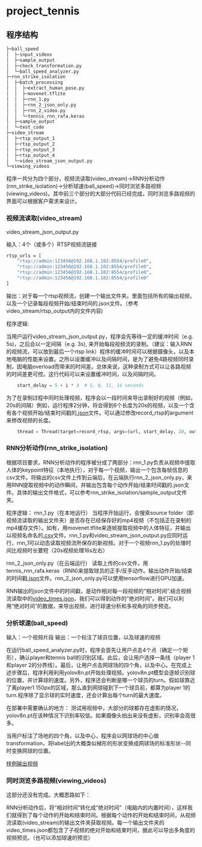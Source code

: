 # project_tennis

## 程序结构

```bash
├─ball_speed
│  ├─input_videos
│  ├─sample_output
│  ├─check_transformation.py
│  └─ball_speed_analyzer.py
├─rnn_strike_isolation
│  ├─batch_processing
│  │  ├─extract_human_pose.py
│  │  ├─movenet.tflite
│  │  ├─rnn_1.py
│  │  ├─rnn_2_json_only.py
│  │  ├─rnn_2_video.py
│  │  └─tennis_rnn_rafa.keras
│  ├─sample_output
│  └─test_code
├─video_stream
│  ├─rtsp_output_1
│  ├─rtsp_output_2
│  ├─rtsp_output_3
│  ├─rtsp_output_4
│  └─video_stream_json_output.py
└─viewing_videos
```
程序一共分为四个部分，视频流读取(video_stream)->RNN分析动作(rnn_strike_isolation)->分析球速(ball_speed)->同时浏览多路视频(viewing_videos)。其中前三个部分的大部分代码已经完成，同时浏览多路视频的界面可以根据客户需求来设计。

### 视频流读取(video_stream)

video_stream_json_output.py

输入：4个（或多个）RTSP视频流链接
```bash
rtsp_urls = [
    "rtsp://admin:123456@192.168.1.102:8554/profile0",
    "rtsp://admin:123456@192.168.1.102:8554/profile0",
    "rtsp://admin:123456@192.168.1.102:8554/profile0",
    "rtsp://admin:123456@192.168.1.102:8554/profile0"
]
```
输出：对于每一个rtsp视频流，创建一个输出文件夹。里面包括所有的输出视频，以及一个记录每段视频开始/结束时间的.json文件。（参考video_stream/rtsp_output内的文件内容)

程序逻辑:

当用户运行video_stream_json_output.py，程序会先等待一定的缓冲时间（e.g. 5s)，之后会以一定间隔（e.g. 3s), 来开始每段视频流的录制。（建议：输入RNN的视频流，可以放到最后一个rtsp link）程序的缓冲时间可以根据摄像头，以及本地电脑的性能来设置。之所以设置缓冲以及间隔时间，是为了避免4路视频同时录制，因电脑overload而带来的时间差。总体来说，这种录制方式可以让各路视频的时间差更可控。这行代码可以来设置缓冲时间，以及间隔时间。
```python
    start_delay = 5 + i * 3  # 5, 8, 11, 14 seconds
```

为了在录制过程中同时处理视频，程序会以一段时间来导出录制好的视频（例如，20s的间隔）例如，运行程序2分钟，将会得到6个长度为20s的视频，以及一个含有各个视频开始/结束时间戳的[.json](https://github.com/YilinZhao6/project_tennis/blob/main/video_stream/rtsp_output_1/video_times.json)文件。可以通过修改record_rtsp的argument来修改视频的长度。
```python
    thread = Thread(target=record_rtsp, args=(url, start_delay, 20, output_folder))
```
### RNN分析动作(rnn_strike_isolation)

根据项目要求，RNN分析动作的程序被分成了两部分：rnn_1.py负责从视频中提取人体的keypoint特征（本地执行），对于每一个视频，输出一个包含每帧信息的csv文件。将输出的csv文件上传到云端后，在云端执行rnn_2_json_only.py，来用RNN提取视频中的动作瞬间，并输出包含每个动作开始/结束时间戳的.json文件。具体的输出文件格式，可以参考rnn_strike_isolation/sample_output文件夹。

程序逻辑：
rnn_1.py（在本地运行）
当程序开始运行，会搜索source folder（即视频流读取的输出文件夹）是否存在已经保存好的mp4视频（不包括正在录制的mp4缓存文件）。如有，用movenet.tflite来逐帧提取视频中的人体特征，并输出以视频名命名的[.csv](https://github.com/YilinZhao6/project_tennis/blob/main/rnn_strike_isolation/sample_output/1_csv/1_keypoints.csv)文件。rnn_1.py和video_stream_json_output.py应同时运行，rnn_1可以动态读取视频流所保存的新视频。对于一个视频rnn_1.py的处理时间比视频时长要短（20s视频处理16s左右）

rnn_2_json_only.py（在云端运行）
读取上传的csv文件，用tennis_rnn_rafa.keras（RNN)来提取球员的正手/反手动作。输出动作开始/结束的时间戳[.json](https://github.com/YilinZhao6/project_tennis/blob/main/rnn_strike_isolation/sample_output/2_json/1_timestamp.json)文件。rnn_2_json_only.py可以使用tensorflow进行GPU加速。

RNN输出的json文件中的时间戳，是动作相对每一段视频的“相对时间”.结合视频流读取中的[video_times.json](https://github.com/YilinZhao6/project_tennis/blob/main/video_stream/rtsp_output_4/video_times.json)，我们可以得到动作的“绝对时间”。我们可以利用“绝对时间”的数据，来导出视频，进行球速分析和多视角的同步预览。

### 分析球速(ball_speed)
输入：一个视频片段
输出：一个标注了球员位置，以及球速的视频

在运行ball_speed_analyzer.py时，程序会首先让用户点击4个点（确定一个矩形），确认player和tennis ball的识别区域。此后，会让用户选择一条线（player 1和player 2的分界线）。最后，让用户点击网球场的四个角，以及中心。在完成上述步骤后，程序利用利用yolov8n.pt开始处理视频。yolov8n.pt模型会逐帧识别球的位置，并计算球的速度。另外，程序还会判断是哪一个球员的turn。假如球靠近了离player1 150px的区域，那么直到网球碰到下一个球员前，都算为player 1的turn.程序除了显示球的实时速度，还会计算出每个turn的最大速度。

在部署中需要确认的地方：
测试用视频中，大部分的球都存在虚影的情况，yolov8n.pt在该种情况下识别率较低。如果摄像头拍出来没有虚影，识别率会高很多。

当用户标注了场地的四个角，以及中心，程序会以网球场的中心做transformation，将label出的大概类似梯形的形状变换成网球场的标准形状--同时变换网球的位置。

[样例输出视频](https://drive.google.com/drive/folders/1ohPbMEhLCQOSE6XOrlFF00bfRNeW9PCK?usp=sharing)

### 同时浏览多路视频(viewing_videos)

这部分还没有完成。大概思路如下：

RNN分析动作后，将“相对时间”转化成“绝对时间”（电脑内的内置时间），这样我们就得到了每个动作的开始和结束时间。根据每个动作的开始和结束时间，从视频流读取(video_stream)的输出文件夹获取视频。每一个输出文件夹的video_times.json都包含了子视频的绝对开始和结束时间，据此可以导出多角度的视频预览。（也可以添加球速的预览）
